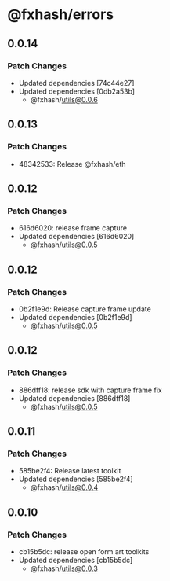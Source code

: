 # @fxhash/errors

## 0.0.14

### Patch Changes

- Updated dependencies [74c44e27]
- Updated dependencies [0db2a53b]
  - @fxhash/utils@0.0.6

## 0.0.13

### Patch Changes

- 48342533: Release @fxhash/eth

## 0.0.12

### Patch Changes

- 616d6020: release frame capture
- Updated dependencies [616d6020]
  - @fxhash/utils@0.0.5

## 0.0.12

### Patch Changes

- 0b2f1e9d: Release capture frame update
- Updated dependencies [0b2f1e9d]
  - @fxhash/utils@0.0.5

## 0.0.12

### Patch Changes

- 886dff18: release sdk with capture frame fix
- Updated dependencies [886dff18]
  - @fxhash/utils@0.0.5

## 0.0.11

### Patch Changes

- 585be2f4: Release latest toolkit
- Updated dependencies [585be2f4]
  - @fxhash/utils@0.0.4

## 0.0.10

### Patch Changes

- cb15b5dc: release open form art toolkits
- Updated dependencies [cb15b5dc]
  - @fxhash/utils@0.0.3
